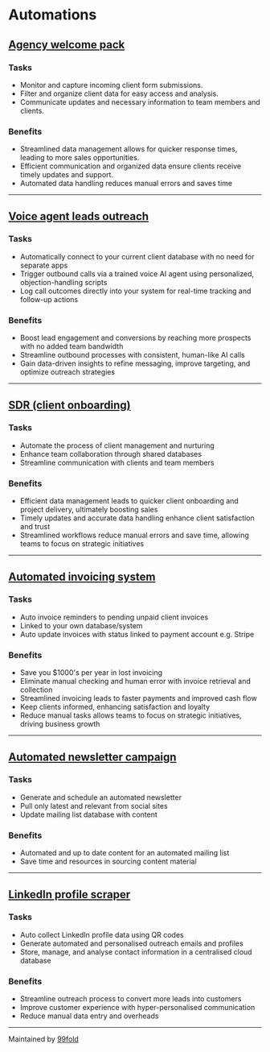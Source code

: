 # Automations  


## [Agency welcome pack](https://99foldai.github.io/automations/welcome_pack/welcome_pack)                  

### Tasks
- Monitor and capture incoming client form submissions.  
- Filter and organize client data for easy access and analysis.  
- Communicate updates and necessary information to team members and clients.  

### Benefits
- Streamlined data management allows for quicker response times, leading to more sales opportunities.  
- Efficient communication and organized data ensure clients receive timely updates and support.
- Automated data handling reduces manual errors and saves time  

******

## [Voice agent leads outreach](https://99foldai.github.io/automations/voiceagent/voiceagent)                

### Tasks      

- Automatically connect to your current client database with no need for separate apps    
- Trigger outbound calls via a trained voice AI agent using personalized, objection-handling scripts    
- Log call outcomes directly into your system for real-time tracking and follow-up actions  

### Benefits          

- Boost lead engagement and conversions by reaching more prospects with no added team bandwidth  
- Streamline outbound processes with consistent, human-like AI calls 
- Gain data-driven insights to refine messaging, improve targeting, and optimize outreach strategies      

******

## [SDR (client onboarding)](https://99foldai.github.io/automations/client_onboard/client_onboard)              

### Tasks  
- Automate the process of client management and nurturing        
- Enhance team collaboration through shared databases      
- Streamline communication with clients and team members        

### Benefits  
- Efficient data management leads to quicker client onboarding and project delivery, ultimately boosting sales  
- Timely updates and accurate data handling enhance client satisfaction and trust 
- Streamlined workflows reduce manual errors and save time, allowing teams to focus on strategic initiatives    

******

## [Automated invoicing system](https://99foldai.github.io/automations/invoice_system/invoice_system)              

### Tasks      
- Auto invoice reminders to pending unpaid client invoices      
- Linked to your own database/system    
- Auto update invoices with status linked to payment account e.g. Stripe        

### Benefits        
- Save you $1000's per year in lost invoicing         
- Eliminate manual checking and human error with invoice retrieval and collection     
- Streamlined invoicing leads to faster payments and improved cash flow  
- Keep clients informed, enhancing satisfaction and loyalty       
- Reduce manual tasks allows teams to focus on strategic initiatives, driving business growth  


******


## [Automated newsletter campaign](https://99foldai.github.io/automations/auto_newsletter/auto_newsletter)              

### Tasks      
- Generate and schedule an automated newsletter         
- Pull only latest and relevant from social sites     
- Update mailing list database with content    

### Benefits        
- Automated and up to date content for an automated mailing list           
- Save time and resources in sourcing content material    

******


## [LinkedIn profile scraper](https://99foldai.github.io/automations/qrcode/qrcode)                  

### Tasks  
- Auto collect LinkedIn profile data using QR codes      
- Generate automated and personalised outreach emails and profiles     
- Store, manage, and analyse contact information in a centralised cloud database     

### Benefits  
- Streamline outreach process to convert more leads into customers      
- Improve customer experience with hyper-personalised communication   
- Reduce manual data entry and overheads    


******



<!--
<div align="center">
	<h2 style="color:#FF7E7E">Digital footprint</h2>
	<p>
		<a href="https://github.com/agevst" target="_blank">
			<img alt="W" src="https://img.shields.io/badge/GitHub-%2312100E.svg?&style=for-the-badge&logo=Github&logoColor=white" /></a>
		<a href="https://twitter.com/theage" target="_blank">
			<img alt="Twitter" src="https://img.shields.io/badge/twitter-%231DA1F2.svg?&style=for-the-badge&logo=twitter&logoColor=white" /></a>
	</p>
</div>-->

Maintained by <a href="https://github.com/99foldai">99fold</a>     




